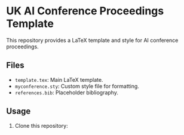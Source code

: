 # UK AI Conference Proceedings Template

This repository provides a LaTeX template and style for AI conference proceedings.

## Files
- `template.tex`: Main LaTeX template.
- `myconference.sty`: Custom style file for formatting.
- `references.bib`: Placeholder bibliography.

## Usage
1. Clone this repository:

